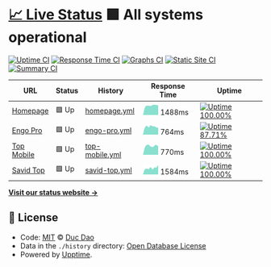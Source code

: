 # [📈 Live Status](https://dhduc.github.io/uptime) <!--live status--> **🟩 All systems operational**

[![Uptime CI](https://github.com/koj-co/upptime/workflows/Uptime%20CI/badge.svg)](https://github.com/koj-co/upptime/actions?query=workflow%3A%22Uptime+CI%22)
[![Response Time CI](https://github.com/koj-co/upptime/workflows/Response%20Time%20CI/badge.svg)](https://github.com/koj-co/upptime/actions?query=workflow%3A%22Response+Time+CI%22)
[![Graphs CI](https://github.com/koj-co/upptime/workflows/Graphs%20CI/badge.svg)](https://github.com/koj-co/upptime/actions?query=workflow%3A%22Graphs+CI%22)
[![Static Site CI](https://github.com/koj-co/upptime/workflows/Static%20Site%20CI/badge.svg)](https://github.com/koj-co/upptime/actions?query=workflow%3A%22Static+Site+CI%22)
[![Summary CI](https://github.com/koj-co/upptime/workflows/Summary%20CI/badge.svg)](https://github.com/koj-co/upptime/actions?query=workflow%3A%22Summary+CI%22)

<!--start: status pages-->
<!-- This summary is generated by Upptime (https://github.com/upptime/upptime) -->
<!-- Do not edit this manually, your changes will be overwritten -->

| URL                                  | Status | History                                                                                 | Response Time                                                                   | Uptime                                                                                                                                                                                              |
| ------------------------------------ | ------ | --------------------------------------------------------------------------------------- | ------------------------------------------------------------------------------- | --------------------------------------------------------------------------------------------------------------------------------------------------------------------------------------------------- |
| [Homepage](https://ducdh.com)        | 🟩 Up  | [homepage.yml](https://github.com/dhduc/uptime/commits/master/history/homepage.yml)     | <img alt="Response time graph" src="./graphs/homepage.png" height="20"> 1488ms  | [![Uptime 100.00%](https://img.shields.io/endpoint?url=https%3A%2F%2Fraw.githubusercontent.com%2Fdhduc%2Fuptime%2Fmaster%2Fapi%2Fhomepage%2Fuptime.json)](https://up.engo.pro/history/homepage)     |
| [Engo Pro](http://engo.pro)          | 🟩 Up  | [engo-pro.yml](https://github.com/dhduc/uptime/commits/master/history/engo-pro.yml)     | <img alt="Response time graph" src="./graphs/engo-pro.png" height="20"> 764ms   | [![Uptime 87.71%](https://img.shields.io/endpoint?url=https%3A%2F%2Fraw.githubusercontent.com%2Fdhduc%2Fuptime%2Fmaster%2Fapi%2Fengo-pro%2Fuptime.json)](https://up.engo.pro/history/engo-pro)      |
| [Top Mobile](https://topmobile.site) | 🟩 Up  | [top-mobile.yml](https://github.com/dhduc/uptime/commits/master/history/top-mobile.yml) | <img alt="Response time graph" src="./graphs/top-mobile.png" height="20"> 770ms | [![Uptime 100.00%](https://img.shields.io/endpoint?url=https%3A%2F%2Fraw.githubusercontent.com%2Fdhduc%2Fuptime%2Fmaster%2Fapi%2Ftop-mobile%2Fuptime.json)](https://up.engo.pro/history/top-mobile) |
| [Savid Top](https://savid.top)       | 🟩 Up  | [savid-top.yml](https://github.com/dhduc/uptime/commits/master/history/savid-top.yml)   | <img alt="Response time graph" src="./graphs/savid-top.png" height="20"> 1584ms | [![Uptime 100.00%](https://img.shields.io/endpoint?url=https%3A%2F%2Fraw.githubusercontent.com%2Fdhduc%2Fuptime%2Fmaster%2Fapi%2Fsavid-top%2Fuptime.json)](https://up.engo.pro/history/savid-top)   |

<!--end: status pages-->

[**Visit our status website →**](https://dhduc.github.io/uptime)

## 📄 License

- Code: [MIT](./LICENSE) © [Duc Dao](https://ducdh.com)
- Data in the `./history` directory: [Open Database License](https://opendatacommons.org/licenses/odbl/1-0/)
- Powered by [Upptime](https://github.com/upptime/upptime).
